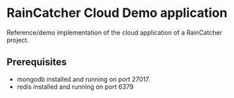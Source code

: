 # RainCatcher Cloud Demo application

Reference/demo implementation of the cloud application of a RainCatcher project.  

## Prerequisites

- mongodb installed and running on port 27017.
- redis installed and running on port 6379

